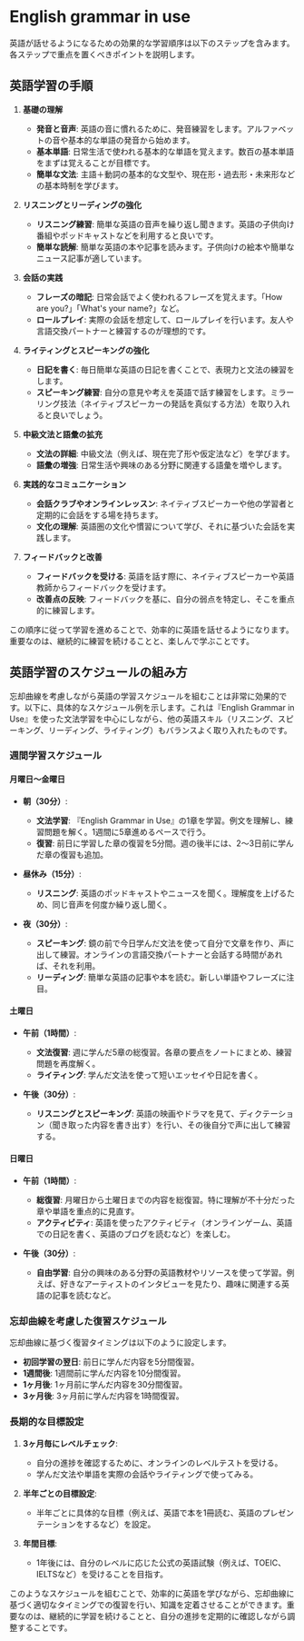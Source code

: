 # English grammar in use

英語が話せるようになるための効果的な学習順序は以下のステップを含みます。各ステップで重点を置くべきポイントを説明します。

## 英語学習の手順

1. **基礎の理解**
    - **発音と音声**: 英語の音に慣れるために、発音練習をします。アルファベットの音や基本的な単語の発音から始めます。
    - **基本単語**: 日常生活で使われる基本的な単語を覚えます。数百の基本単語をまずは覚えることが目標です。
    - **簡単な文法**: 主語＋動詞の基本的な文型や、現在形・過去形・未来形などの基本時制を学びます。

2. **リスニングとリーディングの強化**
    - **リスニング練習**: 簡単な英語の音声を繰り返し聞きます。英語の子供向け番組やポッドキャストなどを利用すると良いです。
    - **簡単な読解**: 簡単な英語の本や記事を読みます。子供向けの絵本や簡単なニュース記事が適しています。

3. **会話の実践**
    - **フレーズの暗記**: 日常会話でよく使われるフレーズを覚えます。「How are you?」「What's your name?」など。
    - **ロールプレイ**: 実際の会話を想定して、ロールプレイを行います。友人や言語交換パートナーと練習するのが理想的です。

4. **ライティングとスピーキングの強化**
    - **日記を書く**: 毎日簡単な英語の日記を書くことで、表現力と文法の練習をします。
    - **スピーキング練習**: 自分の意見や考えを英語で話す練習をします。ミラーリング技法（ネイティブスピーカーの発話を真似する方法）を取り入れると良いでしょう。

5. **中級文法と語彙の拡充**
    - **文法の詳細**: 中級文法（例えば、現在完了形や仮定法など）を学びます。
    - **語彙の増強**: 日常生活や興味のある分野に関連する語彙を増やします。

6. **実践的なコミュニケーション**
    - **会話クラブやオンラインレッスン**: ネイティブスピーカーや他の学習者と定期的に会話をする場を持ちます。
    - **文化の理解**: 英語圏の文化や慣習について学び、それに基づいた会話を実践します。

7. **フィードバックと改善**
    - **フィードバックを受ける**: 英語を話す際に、ネイティブスピーカーや英語教師からフィードバックを受けます。
    - **改善点の反映**: フィードバックを基に、自分の弱点を特定し、そこを重点的に練習します。

この順序に従って学習を進めることで、効率的に英語を話せるようになります。重要なのは、継続的に練習を続けることと、楽しんで学ぶことです。

## 英語学習のスケジュールの組み方

忘却曲線を考慮しながら英語の学習スケジュールを組むことは非常に効果的です。以下に、具体的なスケジュール例を示します。これは『English Grammar in Use』を使った文法学習を中心にしながら、他の英語スキル（リスニング、スピーキング、リーディング、ライティング）もバランスよく取り入れたものです。

### 週間学習スケジュール

#### 月曜日～金曜日

- **朝（30分）**:
  - **文法学習**: 『English Grammar in Use』の1章を学習。例文を理解し、練習問題を解く。1週間に5章進めるペースで行う。
  - **復習**: 前日に学習した章の復習を5分間。週の後半には、2〜3日前に学んだ章の復習も追加。

- **昼休み（15分）**:
  - **リスニング**: 英語のポッドキャストやニュースを聞く。理解度を上げるため、同じ音声を何度か繰り返し聞く。

- **夜（30分）**:
  - **スピーキング**: 鏡の前で今日学んだ文法を使って自分で文章を作り、声に出して練習。オンラインの言語交換パートナーと会話する時間があれば、それを利用。
  - **リーディング**: 簡単な英語の記事や本を読む。新しい単語やフレーズに注目。

#### 土曜日

- **午前（1時間）**:
  - **文法復習**: 週に学んだ5章の総復習。各章の要点をノートにまとめ、練習問題を再度解く。
  - **ライティング**: 学んだ文法を使って短いエッセイや日記を書く。

- **午後（30分）**:
  - **リスニングとスピーキング**: 英語の映画やドラマを見て、ディクテーション（聞き取った内容を書き出す）を行い、その後自分で声に出して練習する。

#### 日曜日

- **午前（1時間）**:
  - **総復習**: 月曜日から土曜日までの内容を総復習。特に理解が不十分だった章や単語を重点的に見直す。
  - **アクティビティ**: 英語を使ったアクティビティ（オンラインゲーム、英語での日記を書く、英語のブログを読むなど）を楽しむ。

- **午後（30分）**:
  - **自由学習**: 自分の興味のある分野の英語教材やリソースを使って学習。例えば、好きなアーティストのインタビューを見たり、趣味に関連する英語の記事を読むなど。

### 忘却曲線を考慮した復習スケジュール

忘却曲線に基づく復習タイミングは以下のように設定します。

- **初回学習の翌日**: 前日に学んだ内容を5分間復習。
- **1週間後**: 1週間前に学んだ内容を10分間復習。
- **1ヶ月後**: 1ヶ月前に学んだ内容を30分間復習。
- **3ヶ月後**: 3ヶ月前に学んだ内容を1時間復習。

### 長期的な目標設定

1. **3ヶ月毎にレベルチェック**:
   - 自分の進捗を確認するために、オンラインのレベルテストを受ける。
   - 学んだ文法や単語を実際の会話やライティングで使ってみる。

2. **半年ごとの目標設定**:
   - 半年ごとに具体的な目標（例えば、英語で本を1冊読む、英語のプレゼンテーションをするなど）を設定。

3. **年間目標**:
   - 1年後には、自分のレベルに応じた公式の英語試験（例えば、TOEIC、IELTSなど）を受けることを目指す。

このようなスケジュールを組むことで、効率的に英語を学びながら、忘却曲線に基づく適切なタイミングでの復習を行い、知識を定着させることができます。重要なのは、継続的に学習を続けることと、自分の進捗を定期的に確認しながら調整することです。